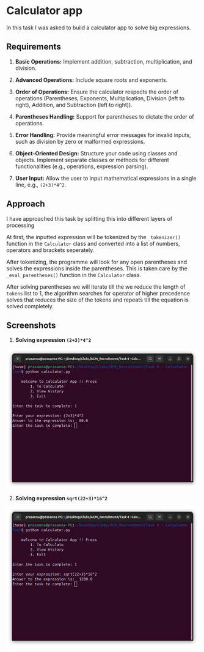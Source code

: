 # Calculator app
In this task I was asked to build a calculator app to solve big expressions.

## Requirements
1. **Basic Operations:** Implement addition, subtraction, multiplication, and division.

2. **Advanced Operations:** Include square roots and exponents.

3. **Order of Operations:** Ensure the calculator respects the
order of operations (Parentheses, Exponents,
Multiplication, Division (left to right), Addition, and
Subtraction (left to right)).

4. **Parentheses Handling:** Support for parentheses to dictate
the order of operations.

5. **Error Handling:** Provide meaningful error messages for
invalid inputs, such as division by zero or malformed
expressions.

6. **Object-Oriented Design:** Structure your code using classes
and objects. Implement separate classes or methods for
different functionalities (e.g., operations, expression
parsing).

7. **User Input:** Allow the user to input mathematical expressions in a single line, e.g., `(2+3)*4^2`.

## Approach
I have approached this task by splitting this into different layers of processing

At first, the inputted expression will be tokenized by the `_tokenizer()` function in the `Calculator` class and converted into a list of numbers, operators and brackets seperately.

After tokenizing, the programme will look for any open parentheses and solves the expressions inside the parentheses. This is taken care by the `_eval_parentheses()` function in the `Calculator` class.

After solving parentheses we will iterate till the we reduce the length of `tokens` list to 1, the algorithm searches for operator of higher precedence solves that reduces the size of the tokens and repeats till the equation is solved completely.

## Screenshots

1. **Solving expression `(2+3)*4^2`**

![P1 OP](images/P1.png)

2. **Solving expression `sqrt(22+3)*16^2`**

![P2 OP](images/P2.png)